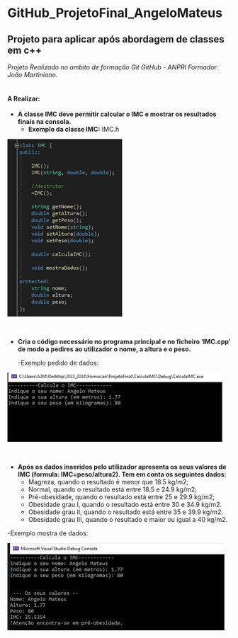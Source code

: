 # GitHub_ProjetoFinal_AngeloMateus
## Projeto para aplicar após abordagem de classes em c++

*Projeto Realizado no ambito de formação Git GitHub - ANPRI
Formador: João Martiniano.*  
<br>

#### A Realizar:
- **A classe IMC deve permitir calcular o IMC e mostrar os resultados finais na consola.**
    - **Exemplo da classe IMC:**
IMC.h

![IMC.H](IMC.jpg)

<br/>

- **Cria o código necessário no programa principal e no ficheiro ‘IMC.cpp’ de modo a pedires ao utilizador o nome, a altura e o peso.**

    -Exemplo pedido de dados:

![Pedido_de_Dados](PedeDados.png)

<br/>


- **Após os dados inseridos pelo utilizador apresenta os seus valores de IMC (formula: IMC=peso/altura2). Tem em conta os seguintes dados:**
    - Magreza, quando o resultado é menor que 18.5 kg/m2;
    - Normal, quando o resultado está entre 18.5 e 24.9 kg/m2;
    - Pré-obesidade, quando o resultado está entre 25 e 29.9 kg/m2;
    - Obesidade grau I, quando o resultado está entre 30 e 34.9 kg/m2.
    - Obesidade grau II, quando o resultado está entre 35 e 39.9 kg/m2.
    - Obesidade grau III, quando o resultado e maior ou igual a 40 kg/m2.

-Exemplo mostra de dados:

![Mostrar_Dados](MostraDados.png)
